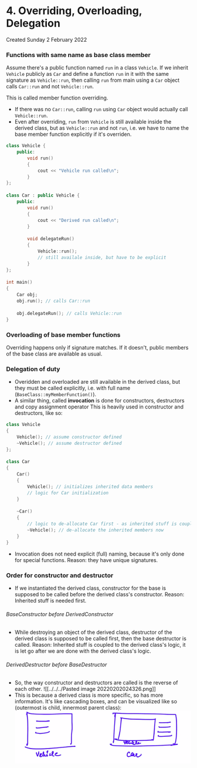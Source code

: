 # 4. Overriding, Overloading, Delegation
Created Sunday 2 February 2022


### Functions with same name as base class member
Assume there's a public function named `run` in a class `Vehicle`.
If we inherit `Vehicle` publicly as `Car` and define a function `run` in it with the same signature as `Vehicle::run`, then calling `run` from main using a `Car` object calls `Car::run` and not `Vehicle::run`.

This is called member function overriding.

- If there was no `Car::run`, calling `run` using `Car` object would actually call `Vehicle::run`.
- Even after overriding, `run` from `Vehicle` is still available inside the derived class, but as `Vehicle::run` and not `run`, i.e. we have to name the base member function explicitly if it's overriden.

```c++
class Vehicle {
	public:
		void run()
		{
			cout << "Vehicle run called\n";
		}
};

class Car : public Vehicle {
	public:	
		void run()
		{
			cout << "Derived run called\n";
		}

		void delegateRun()
		{
			Vehicle::run();
			// still availale inside, but have to be explicit
		}
};

int main()
{
	Car obj;
	obj.run(); // calls Car::run

	obj.delegateRun(); // calls Vehicle::run
}
```


### Overloading of base member functions
Overriding happens only if signature matches. If it doesn't, public members of the base class are available as usual.


### Delegation of duty
- Overidden and overloaded are still available in the derived class, but they must be called explicitly, i.e. with full name (`BaseClass::myMemberFunction()`).
- A similar thing, called **invocation** is done for constructors, destructors and copy assignment operator This is heavily used in constructor and destructors, like so:
```c++
class Vehicle
{
	Vehicle(); // assume constructor defined
	~Vehicle(); // assume destructor defined
};

class Car
{
	Car()
	{
		Vehicle(); // initializes inherited data members
		// logic for Car initialization
	}

	~Car()
	{
		// logic to de-allocate Car first - as inherited stuff is coupled with this
		~Vehicle(); // de-allocate the inherited members now
	}
}
```
* Invocation does not need explicit (full) naming, because it's only done for special functions. Reason: they have unique signatures.

### Order for constructor and destructor
- If we instantiated the derived class, constructor for the base is supposed to be called before the derived class's constructor. Reason: Inherited stuff is needed first.
###### BaseConstructor before DerivedConstructor
- While destroying an object of the derived class, destructor of the derived class is supposed to be called first, then the base destructor is called. Reason: Inherited stuff is coupled to the derived class's logic, it is let go after we are done with the derived class's logic.
###### DerivedDestructor before BaseDestructor
- So, the way constructor and destructors are called is the reverse of each other.
![[../../../Pasted image 20220202024326.png]]
- This is because a derived class is more specific, so has more information. It's like cascading boxes, and can be visualized like so (outermost is child, innermost parent class):
![](zassets/Selection_107.png)